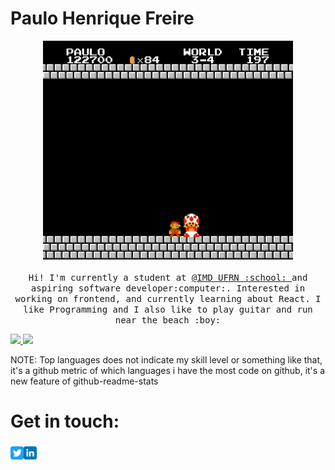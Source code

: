 
# Paulo Henrique Freire

  <p align="center">
  <img src="https://github.com/Paulof53/Paulof53/blob/master/thankyoumario%20(2).gif" width=400>
  <br><br>

<samp>
    Hi! I'm currently a student at <a href="https://imd.ufrn.br/portal/">@IMD UFRN :school: </a> and aspiring software developer:computer:. Interested in working on frontend, and currently learning about React. I like Programming and I also like to play guitar and run near the beach :boy:
  </samp>
</p>


<a href="https://github.com/paulohfreire/github-readme-stats">
  <img src="https://github-readme-stats.vercel.app/api/top-langs/?username=paulohfreire&layout=compact" center height=189 />
</a> 

<a href="https://github.com/paulohfreire/github-readme-stats">
  <img src="https://github-readme-stats.vercel.app/api?username=paulohfreire"  width=400/>
</a>


NOTE: Top languages does not indicate my skill level or something like that, it's a github metric of which languages i have the most code on github, it's a new feature of github-readme-stats



# Get in touch:
<!-- 
[Twitter](https://twitter.com/freireopaulo)
[Linkedin] (https://www.linkedin.com/in/phfreire)
[E-mail] (mailto:paulo.freire53@gmail.com)
-->
### 
<a href="https://twitter.com/freireopaulo">
  <img align="left" alt="Vedant Jajoo Twitter" width="21px" src="https://raw.githubusercontent.com/edent/SuperTinyIcons/099dc12b59179d07d534069bc8551718f786d91a/images/svg/twitter.svg" />
</a>
<a href="https://www.linkedin.com/in/phfreire/">
  <img align="left" alt="Vedant Jajoo Linkdin" width="21px" src="https://raw.githubusercontent.com/edent/SuperTinyIcons/099dc12b59179d07d534069bc8551718f786d91a/images/svg/linkedin.svg" />
</a>
